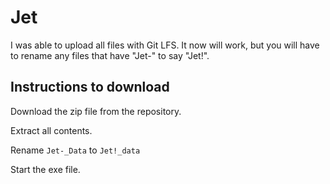 # Jet
I was able to upload all files with Git LFS. It now will work, but you will have to rename any files that have "Jet-" to say "Jet!".

## Instructions to download
Download the zip file from the repository.

Extract all contents.

Rename `Jet-_Data` to `Jet!_data`

Start the exe file.
